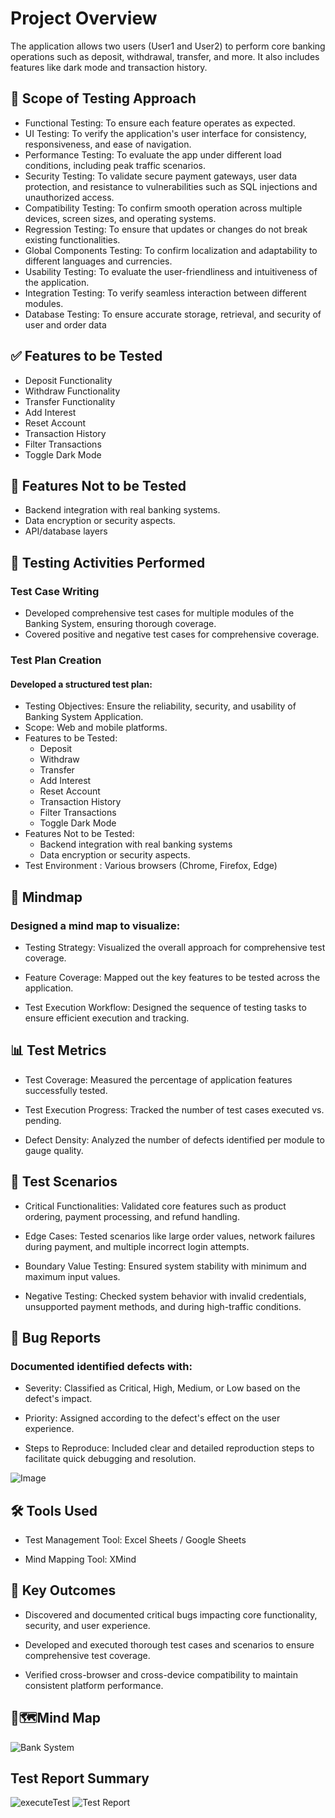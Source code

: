 
# Project Overview
The application allows two users (User1 and User2) to perform core banking operations such as deposit, 
withdrawal, transfer, and more. It also includes features like dark mode and transaction history. 

##  🎯 Scope of Testing Approach
- Functional Testing: To ensure each feature operates as expected.
- UI Testing: To verify the application's user interface for consistency, responsiveness, and ease of navigation.
- Performance Testing: To evaluate the app under different load conditions, including peak traffic scenarios.
- Security Testing: To validate secure payment gateways, user data protection, and resistance to vulnerabilities such as SQL injections and unauthorized access.
- Compatibility Testing: To confirm smooth operation across multiple devices, screen sizes, and operating systems.
- Regression Testing: To ensure that updates or changes do not break existing functionalities.
- Global Components Testing: To confirm localization and adaptability to different languages and currencies.
- Usability Testing: To evaluate the user-friendliness and intuitiveness of the application.
- Integration Testing: To verify seamless interaction between different modules.
- Database Testing: To ensure accurate storage, retrieval, and security of user and order data
##  ✅ Features to be Tested 
- Deposit Functionality  
- Withdraw Functionality  
- Transfer Functionality  
- Add Interest  
- Reset Account  
- Transaction History  
- Filter Transactions  
- Toggle Dark Mode 
##  🚫 Features Not to be Tested 
- Backend integration with real banking systems. 
- Data encryption or security aspects. 
- API/database layers 
##  📝 Testing Activities Performed
###  Test Case Writing
- Developed comprehensive test cases for multiple modules of the Banking System, ensuring thorough coverage.
- Covered positive and negative test cases for comprehensive coverage.
###  Test Plan Creation
#### Developed a structured test plan:
- Testing Objectives: Ensure the reliability, security, and usability of Banking System Application.
- Scope: Web and mobile platforms.
- Features to be Tested:
  - Deposit
  - Withdraw
  - Transfer
  - Add Interest
  - Reset Account
  - Transaction History
  - Filter Transactions
  - Toggle Dark Mode
- Features Not to be Tested:
  - Backend integration with real banking systems
  - Data encryption or security aspects.
- Test Environment : Various browsers (Chrome, Firefox, Edge) 
##  🧠 Mindmap
### Designed a mind map to visualize:
- Testing Strategy: Visualized the overall approach for comprehensive test coverage.

- Feature Coverage: Mapped out the key features to be tested across the application.

- Test Execution Workflow: Designed the sequence of testing tasks to ensure efficient execution and tracking.
##  📊 Test Metrics
- Test Coverage: Measured the percentage of application features successfully tested.

- Test Execution Progress: Tracked the number of test cases executed vs. pending.

- Defect Density: Analyzed the number of defects identified per module to gauge quality.
##  🧪 Test Scenarios
- Critical Functionalities: Validated core features such as product ordering, payment processing, and refund handling.

- Edge Cases: Tested scenarios like large order values, network failures during payment, and multiple incorrect login attempts.

- Boundary Value Testing: Ensured system stability with minimum and maximum input values.

- Negative Testing: Checked system behavior with invalid credentials, unsupported payment methods, and during high-traffic conditions.
##     🐞 Bug Reports
### Documented identified defects with:
- Severity: Classified as Critical, High, Medium, or Low based on the defect's impact.

- Priority: Assigned according to the defect's effect on the user experience.

- Steps to Reproduce: Included clear and detailed reproduction steps to facilitate quick debugging and resolution.
  
![Image](https://github.com/user-attachments/assets/a18e6238-c076-40b8-949e-9b0e14e70c71)
##   🛠️ Tools Used
- Test Management Tool: Excel Sheets / Google Sheets

- Mind Mapping Tool: XMind
##  🔑 Key Outcomes
- Discovered and documented critical bugs impacting core functionality, security, and user experience.

- Developed and executed thorough test cases and scenarios to ensure comprehensive test coverage.

- Verified cross-browser and cross-device compatibility to maintain consistent platform performance.
##  🧠🗺️Mind Map
![Bank System](https://github.com/user-attachments/assets/ccc719ff-3c98-4e1d-8c41-d473a928b766)
##  Test Report Summary
![executeTest](https://github.com/user-attachments/assets/431b361f-8257-47dd-bf60-aa57cdb51d9b)
![Test Report](https://github.com/user-attachments/assets/891ba20f-e75d-47c3-ae96-021cecdb2deb)




